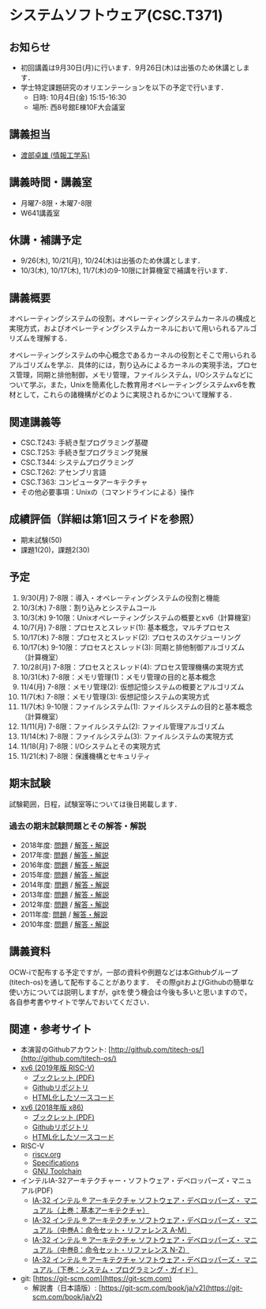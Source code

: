 # システムソフトウェア(CSC.T371)

## お知らせ
* 初回講義は9月30日(月)に行います．9月26日(木)は出張のため休講とします．
* 学士特定課題研究のオリエンテーションを以下の予定で行います．
  - 日時: 10月4日(金) 15:15-16:30
  - 場所: 西8号館E棟10F大会議室

## 講義担当
* [渡部卓雄 (情報工学系)](http://www.psg.c.titech.ac.jp/~takuo/)

## 講義時間・講義室
* 月曜7-8限・木曜7-8限
* W641講義室

## 休講・補講予定
* 9/26(木), 10/21(月), 10/24(木)は出張のため休講とします．
* 10/3(木), 10/17(木), 11/7(木)の9-10限に計算機室で補講を行います．

## 講義概要
オペレーティングシステムの役割，オペレーティングシステムカーネルの構成と実現方式，およびオペレーティングシステムカーネルにおいて用いられるアルゴリズムを理解する．

オペレーティングシステムの中心概念であるカーネルの役割とそこで用いられるアルゴリズムを学ぶ．具体的には，割り込みによるカーネルの実現手法，プロセス管理，同期と排他制御，メモリ管理，ファイルシステム，I/Oシステムなどについて学ぶ，また，Unixを簡素化した教育用オペレーティングシステムxv6を教材として，これらの諸機構がどのように実現されるかについて理解する．

## 関連講義等
* CSC.T243: 手続き型プログラミング基礎
* CSC.T253: 手続き型プログラミング発展
* CSC.T344: システムプログラミング
* CSC.T262: アセンブリ言語
* CSC.T363: コンピュータアーキテクチャ
* その他必要事項：Unixの（コマンドラインによる）操作

## 成績評価（詳細は第1回スライドを参照）
* 期末試験(50)
* 課題1(20)，課題2(30)

## 予定
1. 9/30(月) 7-8限：導入・オペレーティングシステムの役割と機能
2. 10/3(木) 7-8限：割り込みとシステムコール
3. 10/3(木) 9-10限：Unixオペレーティングシステムの概要とxv6（計算機室）
4. 10/7(月) 7-8限：プロセスとスレッド(1): 基本概念，マルチプロセス
5. 10/17(木) 7-8限：プロセスとスレッド(2): プロセスのスケジューリング
6. 10/17(木) 9-10限：プロセスとスレッド(3): 同期と排他制御アルゴリズム（計算機室）
7. 10/28(月) 7-8限：プロセスとスレッド(4): プロセス管理機構の実現方式
8. 10/31(木) 7-8限：メモリ管理(1)：メモリ管理の目的と基本概念
9. 11/4(月) 7-8限：メモリ管理(2): 仮想記憶システムの概要とアルゴリズム
10. 11/7(木) 7-8限：メモリ管理(3): 仮想記憶システムの実現方式
11. 11/7(木) 9-10限：ファイルシステム(1): ファイルシステムの目的と基本概念（計算機室）
12. 11/11(月) 7-8限：ファイルシステム(2): ファイル管理アルゴリズム
13. 11/14(木) 7-8限：ファイルシステム(3): ファイルシステムの実現方式
14. 11/18(月) 7-8限：I/Oシステムとその実現方式
15. 11/21(木) 7-8限：保護機構とセキュリティ

## 期末試験
試験範囲，日程，試験室等については後日掲載します．

### 過去の期末試験問題とその解答・解説
* 2018年度: [問題](ex/2018.pdf) / [解答・解説](ex/2018a.pdf)
* 2017年度: [問題](ex/2017.pdf) / [解答・解説](ex/2017a.pdf)
* 2016年度: [問題](ex/2016.pdf) / [解答・解説](ex/2016a.pdf)
* 2015年度: [問題](ex/2015.pdf) / [解答・解説](ex/2015a.pdf)
* 2014年度: [問題](ex/2014.pdf) / [解答・解説](ex/2014a.pdf)
* 2013年度: [問題](ex/2013.pdf) / [解答・解説](ex/2013a.pdf)
* 2012年度: [問題](ex/2012.pdf) / [解答・解説](ex/2012a.pdf)
* 2011年度: [問題](ex/2011.pdf) / [解答・解説](ex/2011a.pdf)
* 2010年度: [問題](ex/2010.pdf) / [解答・解説](ex/2010a.pdf)

## 講義資料
OCW-iで配布する予定ですが，一部の資料や例題などは本Githubグループ(titech-os)を通して配布することがあります．
その際gitおよびGithubの簡単な使い方については説明しますが，gitを使う機会は今後も多いと思いますので，各自参考書やサイトで学んでおいてください．

## 関連・参考サイト
* 本演習のGithubアカウント: [http://github.com/titech-os/](http://github.com/titech-os/)
* [xv6 (2019年版 RISC-V)](https://pdos.csail.mit.edu/6.828/2019/xv6.html)
  - [ブックレット (PDF)](https://pdos.csail.mit.edu/6.828/2019/xv6/book-riscv-rev0.pdf)
  - [Githubリポジトリ](https://github.com/mit-pdos/xv6-riscv/)
  - [HTML化したソースコード](https://titech-os.github.io/xv6-riscv-html/)
* [xv6 (2018年版 x86)](https://pdos.csail.mit.edu/6.828/2018/xv6.html)
  - [ブックレット (PDF)](https://pdos.csail.mit.edu/6.828/2018/xv6/book-rev11.pdf)
  - [Githubリポジトリ](https://github.com/mit-pdos/xv6-public/)
  - [HTML化したソースコード](https://titech-os.github.io/xv6-html/)
* RISC-V
  - [riscv.org](https://riscv.org)
  - [Specifications](https://riscv.org/specifications/)
  - [GNU Toolchain](https://github.com/riscv/riscv-gnu-toolchain)
* インテルIA-32アーキテクチャー・ソフトウェア・デベロッパーズ・マニュアル(PDF)
  - [IA-32 インテル ® アーキテクチャ ソフトウェア・デベロッパーズ・ マニュアル（上巻：基本アーキテクチャ）](https://www.intel.co.jp/content/dam/www/public/ijkk/jp/ja/documents/developer/IA32_Arh_Dev_Man_Vol1_Online_i.pdf)
  - [IA-32 インテル ® アーキテクチャ ソフトウェア・デベロッパーズ・ マニュアル（中巻A：命令セット・リファレンス A-M）](https://www.intel.co.jp/content/dam/www/public/ijkk/jp/ja/documents/developer/IA32_Arh_Dev_Man_Vol2A_i.pdf)
  - [IA-32 インテル ® アーキテクチャ ソフトウェア・デベロッパーズ・ マニュアル（中巻B：命令セット・リファレンス N-Z）](https://www.intel.co.jp/content/dam/www/public/ijkk/jp/ja/documents/developer/IA32_Arh_Dev_Man_Vol2B_i.pdf)
  - [IA-32 インテル ® アーキテクチャ ソフトウェア・デベロッパーズ・ マニュアル（下巻：システム・プログラミング・ガイド）](https://www.intel.co.jp/content/dam/www/public/ijkk/jp/ja/documents/developer/IA32_Arh_Dev_Man_Vol3_i.pdf)
* git: [https://git-scm.com](https://git-scm.com)
  - 解説書（日本語版）: [https://git-scm.com/book/ja/v2](https://git-scm.com/book/ja/v2)

